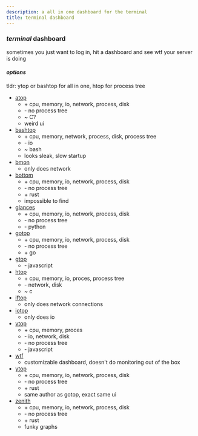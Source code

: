 ```yaml
---
description: a all in one dashboard for the terminal
title: terminal dashboard
---
```


### _terminal_ dashboard

sometimes you just want to log in, hit a dashboard and see wtf your server is doing

#### _options_

tldr: ytop or bashtop for all in one, htop for process tree

- [atop][atop]
  - \+ cpu, memory, io, network, process, disk
  - \- no process tree
  - ~ C?
  - weird ui
- [bashtop][bashtop]
  - \+ cpu, memory, network, process, disk, process tree
  - \- io
  - ~ bash
  - looks sleak, slow startup
- [bmon][bmon]
  - only does network
- [bottom][bottom]
  - \+ cpu, memory, io, network, process, disk
  - \- no process tree
  - \+ rust
  - impossible to find
- [glances][glances]
  - \+ cpu, memory, io, network, process, disk
  - \- no process tree
  - \- python
- [gotop][gotop]
  - \+ cpu, memory, io, network, process, disk
  - \- no process tree
  - \+ go
- [gtop][gtop]
  - \- javascript
- [htop][htop]
  - \+ cpu, memory, io, proces, process tree
  - \- network, disk
  - \~ c
- [iftop][iftop]
  - only does network connections
- [iotop][iotop]
  - only does io
- [vtop][vtop]
  - \+ cpu, memory, proces
  - \- io, network, disk
  - \- no process tree
  - \- javascript
- [wtf][wtf]
  - customizable dashboard, doesn't do monitoring out of the box
- [ytop][ytop]
  - \+ cpu, memory, io, network, process, disk
  - \- no process tree
  - \+ rust
  - same author as gotop, exact same ui
- [zenith][zenith]
  - \+ cpu, memory, io, network, process, disk
  - \- no process tree
  - \+ rust
  - funky graphs

[atop]: https://www.atoptool.nl/
[bashtop]: https://github.com/aristocratos/bashtop
[bmon]: https://github.com/tgraf/bmon
[bottom]: https://github.com/ClementTsang/bottom
[glances]: https://github.com/nicolargo/glances
[gotop]: https://github.com/xxxserxxx/gotop
[gtop]: https://github.com/aksakalli/gtop
[htop]: https://github.com/hishamhm/htop
[iftop]: http://www.ex-parrot.com/pdw/iftop/
[iotop]: https://github.com/analogue/iotop
[vtop]: https://github.com/MrRio/vtop
[wtf]: https://github.com/wtfutil/wtf
[ytop]: https://github.com/cjbassi/ytop
[zenith]: https://github.com/bvaisvil/zenith
